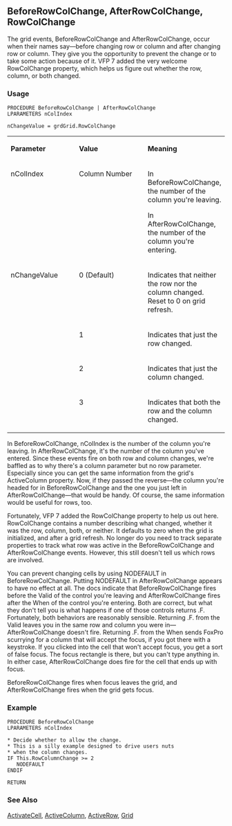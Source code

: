 ## BeforeRowColChange, AfterRowColChange, RowColChange

The grid events, BeforeRowColChange and AfterRowColChange, occur when their names say&mdash;before changing row or column and after changing row or column. They give you the opportunity to prevent the change or to take some action because of it. VFP 7 added the very welcome RowColChange property, which helps us figure out whether the row, column, or both changed.

### Usage

```foxpro
PROCEDURE BeforeRowColChange | AfterRowColChange
LPARAMETERS nColIndex

nChangeValue = grdGrid.RowColChange
```
<table>
<tr>
  <td width="32%" valign="top">
  <p><b>Parameter</b></p>
  </td>
  <td width="23%" valign="top">
  <p><b>Value</b></p>
  </td>
  <td width="45%" valign="top">
  <p><b>Meaning</b></p>
  </td>
 </tr>
<tr>
  <td width="32%" valign="top">
  <p>nColIndex</p>
  </td>
  <td width="23%" valign="top">
  <p>Column Number</p>
  </td>
  <td width="45%" valign="top">
  <p>In BeforeRowColChange, the number of the column you're leaving. </p>
  <p>In AfterRowColChange, the number of the column you're entering.</p>
  </td>
 </tr>
<tr>
  <td width="32%" rowspan="4" valign="top">
  <p>nChangeValue</p>
  </td>
  <td width="23%" valign="top">
  <p>0 (Default)</p>
  </td>
  <td width="45%" valign="top">
  <p>Indicates that neither the row nor the column changed. Reset to 0 on grid refresh.</p>
  </td>
 </tr>
<tr>
  <td width="33%" valign="top">
  <p>1</p>
  </td>
  <td width="67%" valign="top">
  <p>Indicates that just the row changed.</p>
  </td>
 </tr>
<tr>
  <td width="33%" valign="top">
  <p>2</p>
  </td>
  <td width="67%" valign="top">
  <p>Indicates that just the column changed.</p>
  </td>
 </tr>
<tr>
  <td width="33%" valign="top">
  <p>3</p>
  </td>
  <td width="67%" valign="top">
  <p>Indicates that both the row and the column changed.</p>
  </td>
 </tr>
</table>

In BeforeRowColChange, nColIndex is the number of the column you're leaving. In AfterRowColChange, it's the number of the column you've entered. Since these events fire on both row and column changes, we're baffled as to why there's a column parameter but no row parameter. Especially since you can get the same information from the grid's ActiveColumn property. Now, if they passed the reverse&mdash;the column you're headed for in BeforeRowColChange and the one you just left in AfterRowColChange&mdash;that would be handy. Of course, the same information would be useful for rows, too.

Fortunately, VFP 7 added the RowColChange property to help us out here. RowColChange contains a number describing what changed, whether it was the row, column, both, or neither. It defaults to zero when the grid is initialized, and after a grid refresh. No longer do you need to track separate properties to track what row was active in the BeforeRowColChange and AfterRowColChange events. However, this still doesn't tell us which rows are involved.

You can prevent changing cells by using NODEFAULT in BeforeRowColChange. Putting NODEFAULT in AfterRowColChange appears to have no effect at all. The docs indicate that BeforeRowColChange fires before the Valid of the control you're leaving and AfterRowColChange fires after the When of the control you're entering. Both are correct, but what they don't tell you is what happens if one of those controls returns .F. Fortunately, both behaviors are reasonably sensible. Returning .F. from the Valid leaves you in the same row and column you were in&mdash;AfterRowColChange doesn't fire. Returning .F. from the When sends FoxPro scurrying for a column that will accept the focus, if you got there with a keystroke. If you clicked into the cell that won't accept focus, you get a sort of false focus. The focus rectangle is there, but you can't type anything in. In either case, AfterRowColChange does fire for the cell that ends up with focus.

BeforeRowColChange fires when focus leaves the grid, and AfterRowColChange fires when the grid gets focus. 

### Example

```foxpro
PROCEDURE BeforeRowColChange
LPARAMETERS nColIndex

* Decide whether to allow the change.
* This is a silly example designed to drive users nuts
* when the column changes.
IF This.RowColumnChange >= 2
   NODEFAULT
ENDIF

RETURN
```
### See Also

[ActivateCell](s4g472.md), [ActiveColumn](s4g328.md), [ActiveRow](s4g328.md), [Grid](s4g488.md)